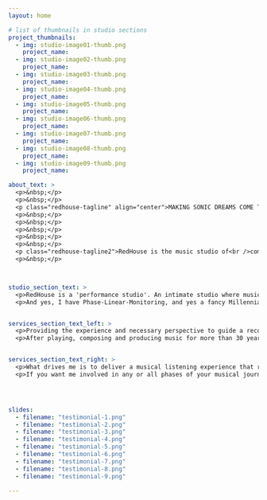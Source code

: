 ```yaml
---
layout: home

# list of thumbnails in studio sections
project_thumbnails:
  - img: studio-image01-thumb.png
    project_name: 
  - img: studio-image02-thumb.png
    project_name: 
  - img: studio-image03-thumb.png
    project_name: 
  - img: studio-image04-thumb.png
    project_name: 
  - img: studio-image05-thumb.png
    project_name: 
  - img: studio-image06-thumb.png
    project_name: 
  - img: studio-image07-thumb.png
    project_name: 
  - img: studio-image08-thumb.png
    project_name: 
  - img: studio-image09-thumb.png
    project_name: 

about_text: >
  <p>&nbsp;</p>
  <p>&nbsp;</p>
  <p class="redhouse-tagline" align="center">MAKING SONIC DREAMS COME TRUE</p>
  <p>&nbsp;</p>
  <p>&nbsp;</p>
  <p>&nbsp;</p>
  <p>&nbsp;</p>
  <p>&nbsp;</p>
  <p class="redhouse-tagline2">RedHouse is the music studio of<br />composer / producer / engineer / sound-designer<br />Gijs van Klooster</p>
  <p>&nbsp;</p>



studio_section_text: >
  <p>RedHouse is a 'performance studio'. An intimate studio where musical ideas can be captured without interrupting the flow. Everybody together in one room working on the same thing.</p>
  <p>And yes, I have Phase-Linear-Monitoring, and yes a fancy Millennia pre-amp too. Lotsa instruments and toys available to play. You just need a place that sounds good and where you feel comfortable - and a guy that knows how to work that sh*t.</p>


services_section_text_left: >
  <p>Providing the experience and necessary perspective to guide a recording from start to finish.</p>
  <p>After playing, composing and producing music for more than 30 years in many genres I can cover the whole process that often starts in a rehearsal room or home studio and ends in a mastering studio.</p>


services_section_text_right: >
  <p>What drives me is to deliver a musical listening experience that really expresses the artist’s inspiration. And make everything connect - from concept to final master - and tell the same story; performance, music, processing, mix .. sound.</p>
  <p>If you want me involved in any or all phases of your musical journey, <a href="mailto:gijs@redhouse.nl" target="blank" class="red-link">get in touch</a> and we'll have a coffee.</p>




slides:
  - filename: "testimonial-1.png"
  - filename: "testimonial-2.png"
  - filename: "testimonial-3.png"
  - filename: "testimonial-4.png"
  - filename: "testimonial-5.png"
  - filename: "testimonial-6.png"
  - filename: "testimonial-7.png"
  - filename: "testimonial-8.png"
  - filename: "testimonial-9.png"

---
```

